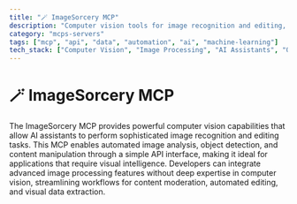 ```yaml
---
title: "🪄 ImageSorcery MCP"
description: "Computer vision tools for image recognition and editing, enabling AI assistants to process and manipulate visual content."
category: "mcps-servers"
tags: ["mcp", "api", "data", "automation", "ai", "machine-learning"]
tech_stack: ["Computer Vision", "Image Processing", "AI Assistants", "OpenCV", "TensorFlow"]
---
```


# 🪄 ImageSorcery MCP

The ImageSorcery MCP provides powerful computer vision capabilities that allow AI assistants to perform sophisticated image recognition and editing tasks. This MCP enables automated image analysis, object detection, and content manipulation through a simple API interface, making it ideal for applications that require visual intelligence. Developers can integrate advanced image processing features without deep expertise in computer vision, streamlining workflows for content moderation, automated editing, and visual data extraction.
